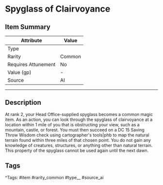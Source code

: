 # Spyglass of Clairvoyance

## Item Summary

| Attribute            | Value                        |
|----------------------|------------------------------|
| Type                 |   |
| Rarity               | Common             |
| Requires Attunement  | No                |
| Value (gp)           | -    |
| Source               | AI |

---

## Description

At rank 2, your Head Office-supplied spyglass becomes a common magic item. As an action, you can look through the spyglass of clairvoyance at a location within 1 mile of you that is obstructing your view, such as a mountain, castle, or forest. You must then succeed on a DC 15 Saving Throw Wisdom check using cartographer's tools|phb to map the natural terrain found within three miles of that chosen point. You do not gain any knowledge of creatures, structures, or anything other than natural terrain. This property of the spyglass cannot be used again until the next dawn.

## Tags

^Tags: #item #rarity_common #type__ #source_ai